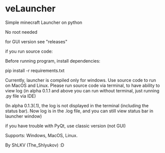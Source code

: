 # veLauncher
Simple minecraft Launcher on python

No root needed

for GUI version see "releases"

if you run source code:

Before running program, install dependencies:

pip install -r requirements.txt

Currently, launcher is compiled only for windows. Use source code to run on MacOS and Linux.
Please run source code via terminal, to have ability to view log
(in alpha 0.1.1 and above you can run without terminal, just running .py file via IDE)

(In alpha 0.1.3(.1), the log is not displayed in the terminal (including the status bar). Now log is in the .log file, and you can still view status bar in launcher window)

if you have trouble with PyQt, use classic version (not GUI)

Supports: Windows, MacOS, Linux.

By ShLKV (The_Shlyukov) :D
